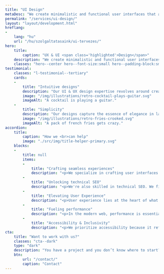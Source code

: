 ```yaml
---
title: "UI Design"
metaDesc: "We create minimalistic and functional user interfaces that are always a good pairing for a robust back-end."
permalink: "/services/ui-design/"
layout: "layout/development.html"
hreflang:
-
    lang: "hu"
    url: "/hu/szolgaltatasaink/ui-tervezes/"
hero:
    title:
        caption: "UX & UI <span class='highlighted'>Design</span>"
    description: "We create minimalistic and functional user interfaces."
    classes: "hero--center hero--font-size:small hero--padding-block:small"
testimonial:
    classes: "l-testimonial--tertiary"
    cards:
    -
        title: "Intuitive designs"
        description: "Our UI & UX design expertise revolves around creating digital spaces that users love to explore. We specialize in crafting intuitive interfaces that guide users effortlessly through every interaction."
        image: "/img/illustrations/retro-cocktail-plays-guitar.svg"
        imageAlt: "A cocktail is playing a guitar."
    -
        title: "Simplicity"
        description: "Our designs capture the essence of elegance in layouts and simplicity in navigation, all working harmoniously to elevate user satisfaction."
        image: "/img/illustrations/retro-fries-crooked.svg"
        imageAlt: "A pack of french fries gets crazy."
accordion:
    title:
        caption: "How we <br>can help"
        image: "./src/img/title-helper-primary.svg"
    blocks:
    -
        title: null
        items:
        -
            title: "Crafting seamless experiences"
            description: "<p>We specialize in crafting user interfaces that are both straightforward and robust. Our designs are tailored for user-friendliness, ensuring a smooth and effortless journey for every visitor.</p>"
        -
            title: "Unlocking technical SEO"
            description: "<p>We're also skilled in technical SEO. We fine-tune websites with precision to boost their visibility on search engines. Whether it's tweaking the structure or optimizing the code, we're all about making your site easier to find.</p>"
        -
            title: "Elevating User Experience"
            description: "<p>User experience lies at the heart of what we do. Armed with an arsenal of user-centric design patterns. Our goal is to make every interaction intuitive and gratifying.</p>"
        -
            title: "Fueling performance"
            description: "<p>In the modern web, performance is essential. We optimize your site or application for the needs of the end-user. We don't add bloat and follow current practices.</p>"
        -
            title: "Accessibility & Inclusivity"
            description: "<p>We prioritize accessibility because it reflects our belief in equal opportunities for all users. If needed we follow the WCAG standard.</p>"
cta:
    title: "Want to work with us?"
    classes: "cta--dark"
    type: "dark"
    description: "You have a project and you don’t know where to start? Feel free to contact us to discuss you project’s details. Maybe we can help you."
    btn:
        url: "/contact/"
        caption: "Contact"
---
```

